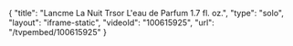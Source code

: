 {
    "title": "Lancme La Nuit Trsor L'eau de Parfum 1.7 fl. oz.",
    "type": "solo",
    "layout": "iframe-static",
    "videoId": "100615925",
    "url": "\/tvpembed\/100615925"
}